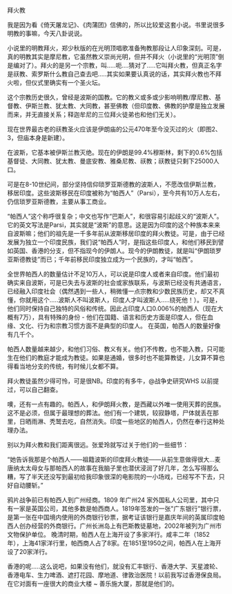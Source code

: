 拜火教

我是因为看《倚天屠龙记》、《肉蒲团》信佛的，所以比较爱这套小说。书里说很多明教的事嘛，今天八卦说说。

小说里的明教拜火，郑少秋版的在光明顶唱歌准备殉教那段让人印象深刻。可是，真的明教其实是摩尼教，它虽然教义崇尚光明，但并不拜火（小说里的“光明顶”倒是编对了）。拜火的是另一个宗教，叫.....呃....猜对了.....它叫拜火教，但真正名字是祆教、索罗斯什么教自己查去吧.....其实如果要认真说的话，其实拜火教也不拜火啦，但仪式里确实有一个圣火坛。

这个宗教历史很久，曾经是波斯的国教。它的教义或多或少影响明教/摩尼教、基督教、伊斯兰教、犹太教、大同教，甚至佛教（但印度教、佛教的护摩是独立发展而来，并无直接关系；释迦牟尼的三位拜火徒弟也和他们无关）。

现在世界最古老的祆教圣火应该是伊朗庙的公元470年至今没灭过的火（即图2、3，但庙本身是新建）。

在波斯，它基本被伊斯兰教灭绝。现在的伊朗是99.4%穆斯林，剩下的0.6%包括基督徒、大同教、犹太教、曼底安教、雅桑尼教、祆教；祆教徒只剩下25000人口。

可是在8-10世纪间，部分坚持信仰琐罗亚斯德教的波斯人，不愿改信伊斯兰教，移居印度。这些波斯移民在印度被称为“帕西人”（Parsi），至今共有10万人左右，仍信琐罗亚斯德教，主要从事工商业。

“帕西人”这个称呼很复杂；中文也写作“巴斯人”，和很容易引起歧义的“波斯人”。它的英文写法是Parsi，其实就是“波斯”的意思。这是因为印度的这个种族本来来自波斯嘛；他们的祖先是一千多年前从波斯移居印度的拜火教徒。可是，由于已经发展为独立一个印度民族，我们说“帕西人”时，是指这些印度人，和他们移民到譬如英国、香港的分支，但不指现今的伊朗人。现今的伊朗教徒，就是叫“伊朗琐罗亚斯德教徒”而已；千年前移民印度独立成为一个民族的，才叫“帕西”。

全世界帕西人的数量估计不足10万人，可以说是印度人或者来自印度。他们最初确实来自波斯，可是已失去与波斯的社会或家族联系，与波斯已经没有共通语言，已经融入印度社会（偶然遇到一些人，稍微懂一点宗教和少数民族历史，却又不真懂，你就用这个.....波斯人不叫波斯人，印度人才叫波斯人.....绕死他！）。可是，他们同时保持自己独特的风俗和传统。因此占印度人口0.006%的帕西人（现在大概有7万），具有特殊的身份 - 他们在国籍、语言和历史方面是印度人，但在血缘、文化、行为和宗教习惯方面不是典型的印度人。 在英国，帕西人的数量好像有几千个。

帕西人数量越来越少，和他们习俗、教义有关。他们不传教，也不能入教，只可能生在他们的教庭才能成为教徒。如果是通婚，很多时也不能算教徒，儿女算不算也得看当地分支的传统，有时候儿女都不算。

拜火教徒虽然少得可怜，可是很NB。印度的有多牛，@战争史研究WHS 以前提过，可以自己翻查。

噢，还有一点有趣的。帕西人，和伊朗拜火教，是西藏以外唯一使用天葬的民族。这不是必须，但属于最理想的葬法。他们有一个建筑，较寂静塔，尸体就丢在那里，日晒雨淋、秃鹫去吃，自然消失。印度一些地区的帕西人，仍然在奉行这种处理办法。

别以为拜火教和我们距离很远。张爱玲就写过关于他们的一些细节：

“她告诉我那是个帕西人——祖籍波斯的印度拜火教徒——从前生意做得很大…麦唐纳太太母女与那帕西人的故事在我脑子里也潜伏浸润了好几年，怎么写得那么糟，写了半天还没写到最初给我印象很深的电影院的一小场戏，已经写不下去，只好自动腰斩。”

鸦片战争前已有帕西人到广州经商。1809 年广州24 家外国私人公司里，其中只有一家是英国公司，其他多数是帕西商人。1819年签发的一张"广东银行"银行票，是第一张在中国境内使用的外商银行钞票，据考证该银行是嘉庆年间的英属印度帕西人创办经营的外商银行。广州长洲岛上有巴斯教徒墓地，2002年被列为广州市文物保护单位。 晚清时期，帕西人在上海开设了多家洋行。咸丰二年（1852年），上海41家洋行里，帕西商人占了8家。在1851至1950之间，帕西人在上海开设了20家洋行。 

香港的呢.....这么说吧，如果没有他们，就没有汇丰银行、香港大学、天星渡轮、香港电车、生力啤酒、遮打花园、摩地道、律敦治医院！以前我写过香港保良局。在它对面有一座很大的商业大楼 ~ 善乐施大厦，那就是他们的。
